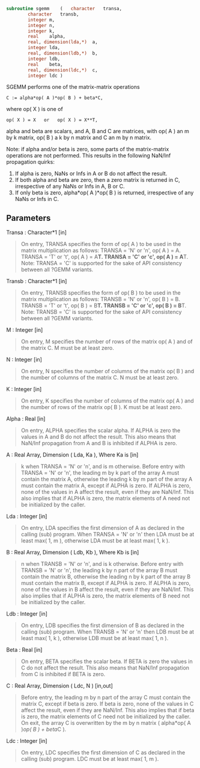 ```fortran
subroutine sgemm	(	character	transa,
		character	transb,
		integer	m,
		integer	n,
		integer	k,
		real	alpha,
		real, dimension(lda,*)	a,
		integer	lda,
		real, dimension(ldb,*)	b,
		integer	ldb,
		real	beta,
		real, dimension(ldc,*)	c,
		integer	ldc )
```

 SGEMM  performs one of the matrix-matrix operations

    C := alpha*op( A )*op( B ) + beta*C,

 where  op( X ) is one of

    op( X ) = X   or   op( X ) = X**T,

 alpha and beta are scalars, and A, B and C are matrices, with op( A )
 an m by k matrix,  op( B )  a  k by n matrix and  C an m by n matrix.

 Note: if alpha and/or beta is zero, some parts of the matrix-matrix
  operations are not performed. This results in the following NaN/Inf
  propagation quirks:

  1. If alpha is zero, NaNs or Infs in A or B do not affect the result.
  2. If both alpha and beta are zero, then a zero matrix is returned in C,
   irrespective of any NaNs or Infs in A, B or C.
  3. If only beta is zero, alpha*op( A )*op( B ) is returned, irrespective
   of any NaNs or Infs in C.

## Parameters
Transa : Character*1 [in]
> On entry, TRANSA specifies the form of op( A ) to be used in
> the matrix multiplication as follows:
> TRANSA = 'N' or 'n',  op( A ) = A.
> TRANSA = 'T' or 't',  op( A ) = A**T.
> TRANSA = 'C' or 'c',  op( A ) = A**T.
> Note: TRANSA = 'C' is supported for the sake of API consistency
> between all ?GEMM variants.

Transb : Character*1 [in]
> On entry, TRANSB specifies the form of op( B ) to be used in
> the matrix multiplication as follows:
> TRANSB = 'N' or 'n',  op( B ) = B.
> TRANSB = 'T' or 't',  op( B ) = B**T.
> TRANSB = 'C' or 'c',  op( B ) = B**T.
> Note: TRANSB = 'C' is supported for the sake of API consistency
> between all ?GEMM variants.

M : Integer [in]
> On entry,  M  specifies  the number  of rows  of the  matrix
> op( A )  and of the  matrix  C.  M  must  be at least  zero.

N : Integer [in]
> On entry,  N  specifies the number  of columns of the matrix
> op( B ) and the number of columns of the matrix C. N must be
> at least zero.

K : Integer [in]
> On entry,  K  specifies  the number of columns of the matrix
> op( A ) and the number of rows of the matrix op( B ). K must
> be at least  zero.

Alpha : Real [in]
> On entry, ALPHA specifies the scalar alpha. If ALPHA is zero the
> values in A and B do not affect the result. This also means that
> NaN/Inf propagation from A and B is inhibited if ALPHA is zero.

A : Real Array, Dimension ( Lda, Ka ), Where Ka is [in]
> k  when  TRANSA = 'N' or 'n',  and is  m  otherwise.
> Before entry with  TRANSA = 'N' or 'n',  the leading  m by k
> part of the array  A  must contain the matrix  A,  otherwise
> the leading  k by m  part of the array  A  must contain  the
> matrix A, except if ALPHA is zero.
> If ALPHA is zero, none of the values in A affect the result, even
> if they are NaN/Inf. This also implies that if ALPHA is zero,
> the matrix elements of A need not be initialized by the caller.

Lda : Integer [in]
> On entry, LDA specifies the first dimension of A as declared
> in the calling (sub) program. When  TRANSA = 'N' or 'n' then
> LDA must be at least  max( 1, m ), otherwise  LDA must be at
> least  max( 1, k ).

B : Real Array, Dimension ( Ldb, Kb ), Where Kb is [in]
> n  when  TRANSB = 'N' or 'n',  and is  k  otherwise.
> Before entry with  TRANSB = 'N' or 'n',  the leading  k by n
> part of the array  B  must contain the matrix  B,  otherwise
> the leading  n by k  part of the array  B  must contain  the
> matrix B, except if ALPHA is zero.
> If ALPHA is zero, none of the values in B affect the result, even
> if they are NaN/Inf. This also implies that if ALPHA is zero,
> the matrix elements of B need not be initialized by the caller.

Ldb : Integer [in]
> On entry, LDB specifies the first dimension of B as declared
> in the calling (sub) program. When  TRANSB = 'N' or 'n' then
> LDB must be at least  max( 1, k ), otherwise  LDB must be at
> least  max( 1, n ).

Beta : Real [in]
> On entry,  BETA  specifies the scalar  beta.  If BETA is zero the
> values in C do not affect the result. This also means that
> NaN/Inf propagation from C is inhibited if BETA is zero.

C : Real Array, Dimension ( Ldc, N ) [in,out]
> Before entry, the leading  m by n  part of the array  C must
> contain the matrix  C, except if beta is zero.
> If beta is zero, none of the values in C affect the result, even
> if they are NaN/Inf. This also implies that if beta is zero,
> the matrix elements of C need not be initialized by the caller.
> On exit, the array  C  is overwritten by the  m by n  matrix
> ( alpha*op( A )*op( B ) + beta*C ).

Ldc : Integer [in]
> On entry, LDC specifies the first dimension of C as declared
> in  the  calling  (sub)  program.   LDC  must  be  at  least
> max( 1, m ).

